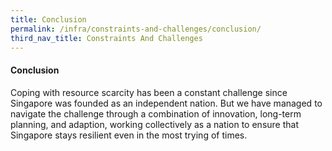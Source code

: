 ```yaml
---
title: Conclusion
permalink: /infra/constraints-and-challenges/conclusion/
third_nav_title: Constraints And Challenges
---
```

#### Conclusion
Coping with resource scarcity has been a constant challenge since Singapore was founded as an independent nation. But we have managed to navigate the challenge through a combination of innovation, long-term planning, and adaption, working collectively as a nation to ensure that Singapore stays resilient even in the most trying of times.